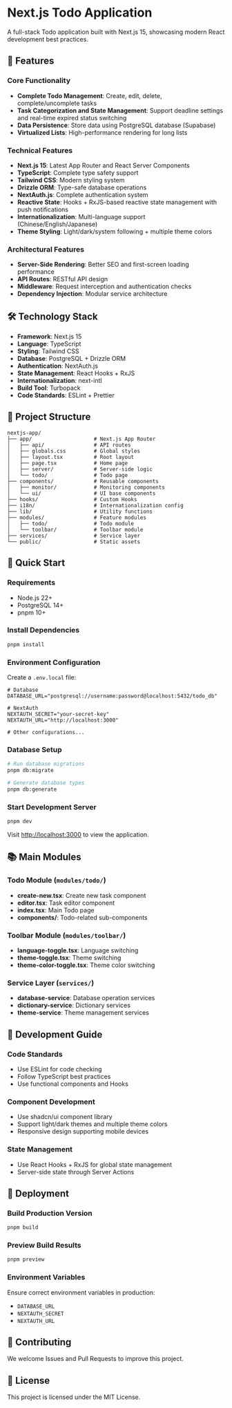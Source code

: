 # Next.js Todo Application

A full-stack Todo application built with Next.js 15, showcasing modern React development best practices.

## 🚀 Features

### Core Functionality

- **Complete Todo Management**: Create, edit, delete, complete/uncomplete tasks
- **Task Categorization and State Management**: Support deadline settings and real-time expired status switching
- **Data Persistence**: Store data using PostgreSQL database (Supabase)
- **Virtualized Lists**: High-performance rendering for long lists

### Technical Features

- **Next.js 15**: Latest App Router and React Server Components
- **TypeScript**: Complete type safety support
- **Tailwind CSS**: Modern styling system
- **Drizzle ORM**: Type-safe database operations
- **NextAuth.js**: Complete authentication system
- **Reactive State**: Hooks + RxJS-based reactive state management with push notifications
- **Internationalization**: Multi-language support (Chinese/English/Japanese)
- **Theme Styling**: Light/dark/system following + multiple theme colors

### Architectural Features

- **Server-Side Rendering**: Better SEO and first-screen loading performance
- **API Routes**: RESTful API design
- **Middleware**: Request interception and authentication checks
- **Dependency Injection**: Modular service architecture

## 🛠 Technology Stack

- **Framework**: Next.js 15
- **Language**: TypeScript
- **Styling**: Tailwind CSS
- **Database**: PostgreSQL + Drizzle ORM
- **Authentication**: NextAuth.js
- **State Management**: React Hooks + RxJS
- **Internationalization**: next-intl
- **Build Tool**: Turbopack
- **Code Standards**: ESLint + Prettier

## 📁 Project Structure

```
nextjs-app/
├── app/                    # Next.js App Router
│   ├── api/                # API routes
│   ├── globals.css         # Global styles
│   ├── layout.tsx          # Root layout
│   ├── page.tsx            # Home page
│   ├── server/             # Server-side logic
│   └── todo/               # Todo page
├── components/             # Reusable components
│   ├── monitor/            # Monitoring components
│   └── ui/                 # UI base components
├── hooks/                  # Custom Hooks
├── i18n/                   # Internationalization config
├── lib/                    # Utility functions
├── modules/                # Feature modules
│   ├── todo/               # Todo module
│   └── toolbar/            # Toolbar module
├── services/               # Service layer
└── public/                 # Static assets
```

## 🚀 Quick Start

### Requirements

- Node.js 22+
- PostgreSQL 14+
- pnpm 10+

### Install Dependencies

```bash
pnpm install
```

### Environment Configuration

Create a `.env.local` file:

```env
# Database
DATABASE_URL="postgresql://username:password@localhost:5432/todo_db"

# NextAuth
NEXTAUTH_SECRET="your-secret-key"
NEXTAUTH_URL="http://localhost:3000"

# Other configurations...
```

### Database Setup

```bash
# Run database migrations
pnpm db:migrate

# Generate database types
pnpm db:generate
```

### Start Development Server

```bash
pnpm dev
```

Visit [http://localhost:3000](http://localhost:3000) to view the application.

## 📚 Main Modules

### Todo Module (`modules/todo/`)

- **create-new.tsx**: Create new task component
- **editor.tsx**: Task editor component
- **index.tsx**: Main Todo page
- **components/**: Todo-related sub-components

### Toolbar Module (`modules/toolbar/`)

- **language-toggle.tsx**: Language switching
- **theme-toggle.tsx**: Theme switching
- **theme-color-toggle.tsx**: Theme color switching

### Service Layer (`services/`)

- **database-service**: Database operation services
- **dictionary-service**: Dictionary services
- **theme-service**: Theme management services

## 🔧 Development Guide

### Code Standards

- Use ESLint for code checking
- Follow TypeScript best practices
- Use functional components and Hooks

### Component Development

- Use shadcn/ui component library
- Support light/dark themes and multiple theme colors
- Responsive design supporting mobile devices

### State Management

- Use React Hooks + RxJS for global state management
- Server-side state through Server Actions

## 🚀 Deployment

### Build Production Version

```bash
pnpm build
```

### Preview Build Results

```bash
pnpm preview
```

### Environment Variables

Ensure correct environment variables in production:

- `DATABASE_URL`
- `NEXTAUTH_SECRET`
- `NEXTAUTH_URL`

## 🤝 Contributing

We welcome Issues and Pull Requests to improve this project.

## 📄 License

This project is licensed under the MIT License.
